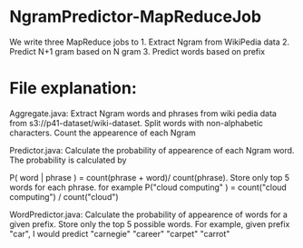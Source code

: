 # NgramPredictor-MapReduceJob
We write three MapReduce jobs to 1. Extract Ngram from WikiPedia data 2. Predict N+1 gram based on N gram  3. Predict words based on prefix

# File explanation:
Aggregate.java: Extract Ngram words and phrases from wiki pedia data from s3://p41-dataset/wiki-dataset. 
Split words with non-alphabetic characters. Count the appearence of each Ngram

Predictor.java: Calculate the probability of appearence of each Ngram word. The probability is calculated by 

P( word | phrase ) = count(phrase + word)/ count(phrase). 
Store only top 5 words for each phrase.
for example  P("cloud computing" ) = count("cloud computing") / count("cloud")

WordPredictor.java: Calculate the probability of appearence of  words for a given prefix. Store only the top 5 possible words. For example, given prefix "car", I would predict "carnegie" "career" "carpet" "carrot"
